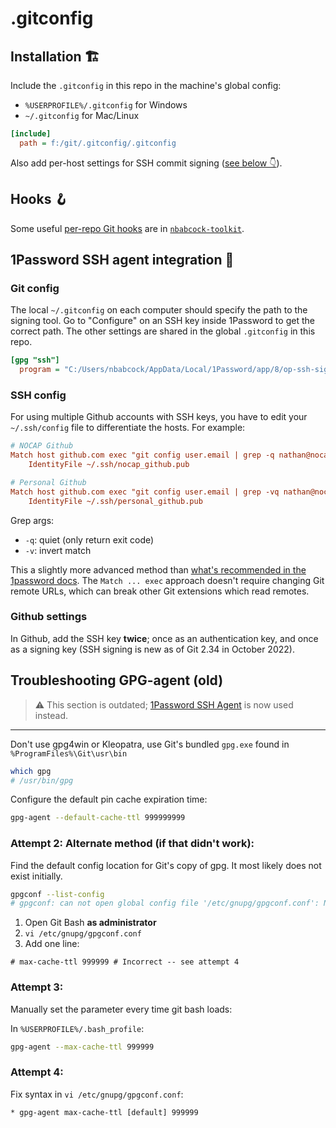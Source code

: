 # .gitconfig

## Installation 🏗️

Include the `.gitconfig` in this repo in the machine's global config:

- `%USERPROFILE%/.gitconfig` for Windows
- `~/.gitconfig` for Mac/Linux

```ini
[include]
  path = f:/git/.gitconfig/.gitconfig
```

Also add per-host settings for SSH commit signing ([see below 👇](#git-config)).

## Hooks 🪝

Some useful [per-repo Git hooks](https://github.com/nathanbabcock/nbabcock-toolkit/tree/master/src/git/hooks) are in [`nbabcock-toolkit`](https://github.com/nathanbabcock/nbabcock-toolkit).

## 1Password SSH agent integration 🔐

### Git config

The local `~/.gitconfig` on each computer should specify the path to the
  signing tool. Go to "Configure" on an SSH key inside 1Password to get the
  correct path. The other settings are shared in the global `.gitconfig` in this repo.

```ini
[gpg "ssh"]
  program = "C:/Users/nbabcock/AppData/Local/1Password/app/8/op-ssh-sign.exe"
```

### SSH config

For using multiple Github accounts with SSH keys, you have to edit your
`~/.ssh/config` file to differentiate the hosts. For example:

```ini
# NOCAP Github
Match host github.com exec "git config user.email | grep -q nathan@nocapinc.com"
    IdentityFile ~/.ssh/nocap_github.pub

# Personal Github
Match host github.com exec "git config user.email | grep -vq nathan@nocapinc.com"
    IdentityFile ~/.ssh/personal_github.pub
```

Grep args:

- `-q`: quiet (only return exit code)
- `-v`: invert match

This a slightly more advanced method than [what's recommended in the 1password docs](https://developer.1password.com/docs/ssh/agent/advanced/#use-multiple-github-accounts). The `Match ... exec` approach doesn't require changing Git remote URLs, which can break other Git extensions which read remotes.

### Github settings

In Github, add the SSH key **twice**; once as an authentication key, and once as
a signing key (SSH signing is new as of Git 2.34 in October 2022).

## Troubleshooting GPG-agent (old)

> ⚠ This section is outdated; [1Password SSH Agent](https://developer.1password.com/docs/ssh/get-started/) is now used instead.

---

Don't use gpg4win or Kleopatra, use Git's bundled `gpg.exe` found in `%ProgramFiles%\Git\usr\bin`

```sh
which gpg
# /usr/bin/gpg
```

Configure the default pin cache expiration time:

```sh
gpg-agent --default-cache-ttl 999999999
```

### Attempt 2: Alternate method (if that didn't work):

Find the default config location for Git's copy of gpg. It most likely does not exist initially.

```sh
gpgconf --list-config
# gpgconf: can not open global config file '/etc/gnupg/gpgconf.conf': No such file or directory
```

1. Open Git Bash **as administrator**
2. `vi /etc/gnupg/gpgconf.conf`
3. Add one line:

```properties
# max-cache-ttl 999999 # Incorrect -- see attempt 4
```

### Attempt 3:

Manually set the parameter every time git bash loads:

In `%USERPROFILE%/.bash_profile`:

```sh
gpg-agent --max-cache-ttl 999999
```

### Attempt 4:

Fix syntax in `vi /etc/gnupg/gpgconf.conf`:

```properties
* gpg-agent max-cache-ttl [default] 999999
```
